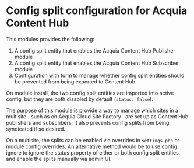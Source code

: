 Config split configuration for Acquia Content Hub
====

This modules provides the following:

1. A config split entity that enables the Acquia Content Hub Publisher module
2. A config split entity that enables the Acquia Content Hub Subscriber module
3. Configuration with form to manage whether config split entities should be prevented from being exported to Content Hub.

On module install, the two config split entities are imported into active config, but they are both disabled by default (`status: false`).

The purpose of this module is provide a way to manage which sites in a multisite--such as on Acquia Cloud Site Factory--are set up as Content Hub publishers and subscribers. It also prevents config splits from being syndicated if so desired.

On a multisite, the splits can be enabled via overrides in `settings.php` or module config overrides. An alternative method would be to use config ignore to ignore the status property of either or both config split entities, and enable the splits manually via admin UI.

